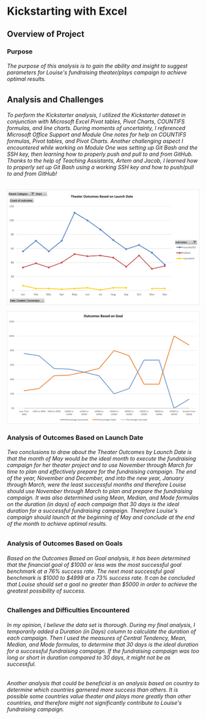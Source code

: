 # Kickstarting with Excel

## Overview of Project

### Purpose

###### The purpose of this analysis is to gain the ability and insight to suggest parameters for Louise's fundraising theater/plays campaign to achieve optimal results.

## Analysis and Challenges

###### To perform the Kickstarter analysis, I utilized the Kickstarter dataset in conjunction with Microsoft Excel Pivot tables, Pivot Charts, COUNTIFS formulas, and line charts. During moments of uncertainty, I referenced Microsoft Office Support and Module One notes for help on COUNTIFS formulas, Pivot tables, and Pivot Charts. Another challenging aspect I encountered while working on Module One was setting up Git Bash and the SSH key, then learning how to properly push and pull to and from GitHub. Thanks to the help of Teaching Assistants, Artem and Jacob, I learned how to properly set up Git Bash using a working SSH key and how to push/pull to and from GitHub!

![](Resources/Theater_Outcomes_vs_Launch.png)

![](Resources/Outcomes_vs_Goals.png)

### Analysis of Outcomes Based on Launch Date

###### Two conclusions to draw about the Theater Outcomes by Launch Date is that the month of May would be the ideal month to execute the fundraising campaign for her theater project and to use November through March for time to plan and effectively prepare for the fundraising campaign. The end of the year, November and December, and into the new year, January through March, were the least successful months and therefore Louise should use November through March to plan and prepare the fundraising campaign. It was also determined using Mean, Median, and Mode formulas on the duration (in days) of each campaign that 30 days is the ideal duration for a successful fundraising campaign. Therefore Louise's campaign should launch at the beginning of May and conclude at the end of the month to achieve optimal results.

### Analysis of Outcomes Based on Goals

###### Based on the Outcomes Based on Goal analysis, it has been determined that the financial goal of $1000 or less was the most successful goal benchmark at a 76% success rate. The next most successful goal benchmark is $1000 to $4999 at a 73% success rate. It can be concluded that Louise should set a goal no greater than $5000 in order to achieve the greatest possibility of success.

### Challenges and Difficulties Encountered

###### In my opinion, I believe the data set is thorough. During my final analysis, I temporarily added a Duration (in Days) column to calculate the duration of each campaign. Then I used the measures of Central Tendency, Mean, Median, and Mode formulas, to determine that 30 days is the ideal duration for a successful fundraising campaign. If the fundraising campaign was too long or short in duration compared to 30 days, it might not be as successful.

###### Another analysis that could be beneficial is an analysis based on country to determine which countries garnered more success than others. It is possible some countries value theater and plays more greatly than other countries, and therefore might not significantly contribute to Louise's fundraising campaign.
